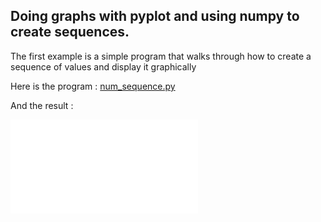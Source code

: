 ## Doing graphs with pyplot and using numpy to create sequences.
The first example is a simple program that walks through how to create a sequence of values and display it graphically 

Here is the program : [num_sequence.py](num_sequence.py)

And the result :

![](num_seq1.py)

